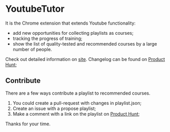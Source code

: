 # YoutubeTutor

It is the Chrome extension that extends Youtube functionality: 
* add new opportunities for collecting playlists as courses; 
* tracking the progress of training;
* show the list of quality-tested and recommended courses by a large number of people.

Check out detailed information on [site](https://goo.gl/GXWfz1).
Changelog can be found on [Product Hunt](https://www.producthunt.com/posts/youtubetutor);

## Contribute
There are a few ways contribute a playlist to recommended courses.

1. You could create a pull-request with changes in playlist.json;
2. Create an issue with a propose playlist;
3. Make a comment with a link on the playlist on [Product Hunt](https://www.producthunt.com/posts/youtubetutor);

Thanks for your time.

